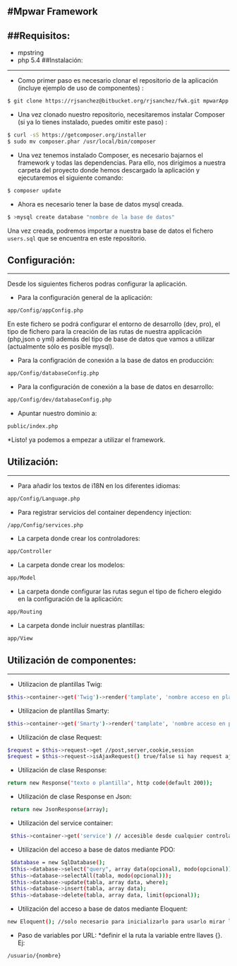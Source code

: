 #Mpwar Framework
-----------------------------------------------------------
##Requisitos:
----------------------------
* mpstring
* php 5.4
##Instalación:
----------------------------
* Como primer paso es necesario clonar el repositorio de la aplicación (incluye ejemplo de uso de componentes) :
```bash
$ git clone https://rjsanchez@bitbucket.org/rjsanchez/fwk.git mpwarApp
```
* Una vez clonado nuestro repositorio, necesitaremos instalar Composer (si ya lo tienes instalado, puedes omitir este paso) :
```bash
$ curl -sS https://getcomposer.org/installer 
$ sudo mv composer.phar /usr/local/bin/composer
```
* Una vez tenemos instalado Composer, es necesario bajarnos el framework y todas las dependencias. Para ello, nos dirigimos a nuestra carpeta del proyecto donde hemos descargado la aplicación y ejecutaremos el siguiente comando:
```bash
$ composer update
```
* Ahora es necesario tener la base de datos mysql creada.
```bash
$ >mysql create database "nombre de la base de datos"
```
Una vez creada, podremos importar a nuestra base de datos el fichero `users.sql` que se encuentra en este repositorio.

## Configuración:
------------------------
Desde los siguientes ficheros podras configurar la aplicación.
* Para la configuración general de la aplicación:
```bash
app/Config/appConfig.php
```
En este fichero se podrá configurar el entorno de desarrollo (dev, pro), el tipo de fichero para la creación de las rutas de nuestra applicación (php,json o yml) además del tipo de base de datos que vamos a utilizar (actualmente sólo es posible mysql).

* Para la configración de conexión a la base de datos en producción:
```bash
app/Config/databaseConfig.php
```
* Para la configuración de conexión a la base de datos en desarrollo:
```bash
app/Config/dev/databaseConfig.php
```
* Apuntar nuestro dominio a:
```bash
public/index.php
```
*Listo! ya podemos a empezar a utilizar el framework.

## Utilización:
------------------------
* Para añadir los textos de i18N en los diferentes idiomas:
```bash
app/Config/Language.php
```
* Para registrar servicios del container dependency injection:
```bash
/app/Config/services.php
```
* La carpeta donde crear los controladores:
```bash
app/Controller
```
* La carpeta donde crear los modelos:
```bash
app/Model
```
* La carpeta donde configurar las rutas segun el tipo de fichero elegido en la configuración de la aplicación:
```bash
app/Routing
```
* La carpeta donde incluir nuestras plantillas:
```bash
app/View
```
## Utilización de componentes:
------------------------
* Utilizacion de plantillas Twig:
```bash
$this->container->get('Twig')->render('tamplate', 'nombre acceso en plantilla', array o string )
```
* Utilizacion de plantillas Smarty:
```bash
$this->container->get('Smarty')->render('tamplate', 'nombre acceso en plantilla', array o string )
```
* Utilización de clase Request:
```bash
$request = $this->request->get //post,server,cookie,session
$request = $this->request->isAjaxRequest() true/false si hay request ajax
```
* Utilización de clase Response:
```bash
return new Response("texto o plantilla", http code(default 200));
```
* Utilización de clase Response en Json:
```bash
 return new JsonResponse(array);
```
* Utilización del service container:
```bash
 $this->container->get('service') // accesible desde cualquier controlador, para usarlo fuera hay que instanciar una nueva clase container
```
* Utilización del acceso a base de datos mediante PDO:
```bash
 $database = new SqlDatabase(); 
 $this->database->select("query", array data(opcional), modo(opcional));
 $this->database->selectAll(tabla, modo(opcional)));
 $this->database->update(tabla, array data, where);
 $this->database->insert(tabla, array data);
 $this->database->delete(tabla, array data, limit(opcional));
```
* Utilización del acceso a base de datos mediante Eloquent:
```bash
new Eloquent(); //solo necesario para inicializarlo para usarlo mirar la documentación oficial
```
* Paso de variables por URL:
*definir el la ruta la variable entre llaves {}. Ej:
```bash
/usuario/{nombre}
```


